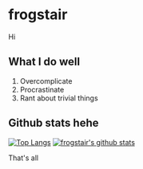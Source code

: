 # frogstair

Hi

## What I do well

1. Overcomplicate
2. Procrastinate
3. Rant about trivial things

## Github stats hehe
[![Top Langs](https://github-readme-stats.vercel.app/api/top-langs/?username=frogstair)](https://github.com/anuraghazra/github-readme-stats)
[![frogstair's github stats](https://github-readme-stats.vercel.app/api?username=frogstair)](https://github.com/anuraghazra/github-readme-stats)

That's all
